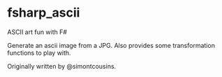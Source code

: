 # fsharp_ascii
ASCII art fun with F#

Generate an ascii image from a JPG. Also provides some transformation functions to play with. 

Originally written by @simontcousins.
